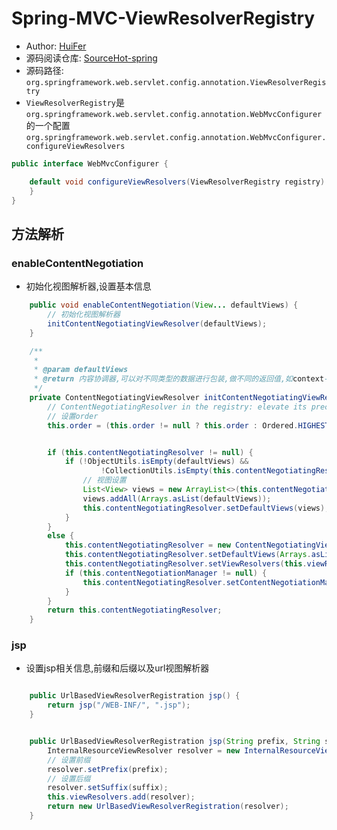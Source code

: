 # Spring-MVC-ViewResolverRegistry
- Author: [HuiFer](https://github.com/huifer)
- 源码阅读仓库: [SourceHot-spring](https://github.com/SourceHot/spring-framework-read)
- 源码路径: `org.springframework.web.servlet.config.annotation.ViewResolverRegistry`
- `ViewResolverRegistry`是`org.springframework.web.servlet.config.annotation.WebMvcConfigurer`的一个配置`org.springframework.web.servlet.config.annotation.WebMvcConfigurer.configureViewResolvers`
```java
public interface WebMvcConfigurer {

    default void configureViewResolvers(ViewResolverRegistry registry) {
    }
}
```

## 方法解析
### enableContentNegotiation
- 初始化视图解析器,设置基本信息
```java
    public void enableContentNegotiation(View... defaultViews) {
        // 初始化视图解析器
        initContentNegotiatingViewResolver(defaultViews);
    }

    /**
     *
     * @param defaultViews
     * @return 内容协调器,可以对不同类型的数据进行包装,做不同的返回值,如context-type=json，或者context-type=xml
     */
    private ContentNegotiatingViewResolver initContentNegotiatingViewResolver(View[] defaultViews) {
        // ContentNegotiatingResolver in the registry: elevate its precedence!
        // 设置order
        this.order = (this.order != null ? this.order : Ordered.HIGHEST_PRECEDENCE);


        if (this.contentNegotiatingResolver != null) {
            if (!ObjectUtils.isEmpty(defaultViews) &&
                    !CollectionUtils.isEmpty(this.contentNegotiatingResolver.getDefaultViews())) {
                // 视图设置
                List<View> views = new ArrayList<>(this.contentNegotiatingResolver.getDefaultViews());
                views.addAll(Arrays.asList(defaultViews));
                this.contentNegotiatingResolver.setDefaultViews(views);
            }
        }
        else {
            this.contentNegotiatingResolver = new ContentNegotiatingViewResolver();
            this.contentNegotiatingResolver.setDefaultViews(Arrays.asList(defaultViews));
            this.contentNegotiatingResolver.setViewResolvers(this.viewResolvers);
            if (this.contentNegotiationManager != null) {
                this.contentNegotiatingResolver.setContentNegotiationManager(this.contentNegotiationManager);
            }
        }
        return this.contentNegotiatingResolver;
    }

```


### jsp
- 设置jsp相关信息,前缀和后缀以及url视图解析器
```java

    public UrlBasedViewResolverRegistration jsp() {
        return jsp("/WEB-INF/", ".jsp");
    }


    public UrlBasedViewResolverRegistration jsp(String prefix, String suffix) {
        InternalResourceViewResolver resolver = new InternalResourceViewResolver();
        // 设置前缀
        resolver.setPrefix(prefix);
        // 设置后缀
        resolver.setSuffix(suffix);
        this.viewResolvers.add(resolver);
        return new UrlBasedViewResolverRegistration(resolver);
    }

```